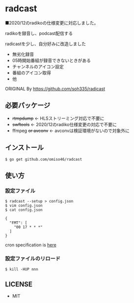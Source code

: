 # radcast

■2020/12のradikoの仕様変更に対応しました。

radikoを録音し、podcast配信する

radicastを少し、自分好みに改造しました
* 無劣化録音
* 05時開始番組が録音できないときがある
* チャンネルのアイコン設定
* 番組のアイコン取得
* 他

ORIGINAL By https://github.com/soh335/radicast


## 必要パッケージ

* <s>rtmpdump</s> ← HLSストリーミング対応で不要に
* <s>swftools</s> ← 2020/12のradiko仕様変更の対応で不要に
* ffmpeg <s>or avconv</s> ← avconvは検証環境がないので対象外に

## インストール

```
$ go get github.com/omiso46/radcast
```

## 使い方

### 設定ファイル

```
$ radcast --setup > config.json
$ vim config.json
$ cat config.json

{
  "FMT": [
    "00 17 * * *"
  ]
}
```

cron specification is [here](https://godoc.org/github.com/robfig/cron#hdr-CRON_Expression_Format)

### 設定ファイルのリロード

```
$ kill -HUP nnn
```

## LICENSE

* MIT
